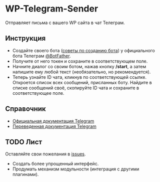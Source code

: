# WP-Telegram-Sender
Отправляет письма с вашего WP сайта в чат Телеграм.

## Инструкция

* Создайте своего бота ([советы по созданию бота](https://tlgrm.ru/docs/bots#botfather)) у официального бота Телеграм [@BotFather](https://t.me/BotFather).
* Получите от него токен и сохраните в соответствующем поле.
* Начните диалог со своим ботом, нажав кнопку **/start**, а затем напишите ему любой текст (необязательно, но рекомендуется).
* Теперь узнайте ID чата, кликнув по соответствующей ссылке. Откроется список всех сообщений, присланных боту. Найдите в списке сообщений своё, скопируйте ID чата и сохраните в соответствующее поле.

## Справочник
* [Официальная документация Telegram](https://core.telegram.org/bots/api)
* [Переведенная документация Telegram](https://tlgrm.ru/docs/bots/api)

## TODO Лист
Оставляйте свои пожелания в [issues](https://github.com/campusboy87/WP-Telegram-Sender/issues).

* Создать более упрощенный интерфейс.
* Продумать механизм модульности (интеграция с другими плагинами).
